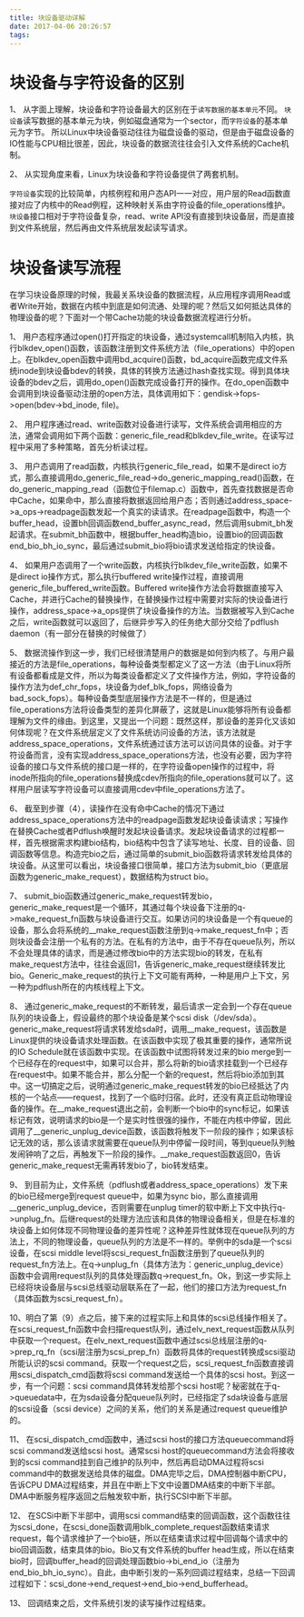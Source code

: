 ```yaml
---
title: 块设备驱动详解
date: 2017-04-06 20:26:57
tags:
---
```


# 块设备与字符设备的区别
 
1、 从字面上理解，块设备和字符设备最大的区别在于`读写数据的基本单元`不同。
`块设备`读写数据的基本单元为块，例如磁盘通常为一个sector，而`字符设备`的基本单元为字节。
所以Linux中块设备驱动往往为磁盘设备的驱动，但是由于磁盘设备的IO性能与CPU相比很差，因此，块设备的数据流往往会引入文件系统的Cache机制。
 
2、 从实现角度来看，Linux为块设备和字符设备提供了两套机制。

`字符设备`实现的比较简单，内核例程和用户态API一一对应，用户层的Read函数直接对应了内核中的Read例程，这种映射关系由字符设备的file_operations维护。
`块设备`接口相对于字符设备复杂，read、write API没有直接到块设备层，而是直接到文件系统层，然后再由文件系统层发起读写请求。

# 块设备读写流程 

在学习块设备原理的时候，我最关系块设备的数据流程，从应用程序调用Read或者Write开始，数据在内核中到底是如何流通、处理的呢？然后又如何抵达具体的物理设备的呢？下面对一个带Cache功能的块设备数据流程进行分析。
 
1、 用户态程序通过open()打开指定的块设备，通过systemcall机制陷入内核，执行blkdev_open()函数，该函数注册到文件系统方法（file_operations）中的open上。在blkdev_open函数中调用bd_acquire()函数，bd_acquire函数完成文件系统inode到块设备bdev的转换，具体的转换方法通过hash查找实现。得到具体块设备的bdev之后，调用do_open()函数完成设备打开的操作。在do_open函数中会调用到块设备驱动注册的open方法，具体调用如下：gendisk->fops->open(bdev->bd_inode, file)。

2、 用户程序通过read、write函数对设备进行读写，文件系统会调用相应的方法，通常会调用如下两个函数：generic_file_read和blkdev_file_write。在读写过程中采用了多种策略，首先分析读过程。
 
3、 用户态调用了read函数，内核执行generic_file_read，如果不是direct io方式，那么直接调用do_generic_file_read->do_generic_mapping_read()函数，在do_generic_mapping_read（函数位于filemap.c）函数中，首先查找数据是否命中Cache，如果命中，那么直接将数据返回给用户态；否则通过address_space->a_ops->readpage函数发起一个真实的读请求。在readpage函数中，构造一个buffer_head，设置bh回调函数end_buffer_async_read，然后调用submit_bh发起请求。在submit_bh函数中，根据buffer_head构造bio，设置bio的回调函数end_bio_bh_io_sync，最后通过submit_bio将bio请求发送给指定的快设备。
 
4、 如果用户态调用了一个write函数，内核执行blkdev_file_write函数，如果不是direct io操作方式，那么执行buffered write操作过程，直接调用generic_file_buffered_write函数。Buffered write操作方法会将数据直接写入Cache，并进行Cache的替换操作，在替换操作过程中需要对实际的快设备进行操作，address_space->a_ops提供了块设备操作的方法。当数据被写入到Cache之后，write函数就可以返回了，后继异步写入的任务绝大部分交给了pdflush daemon（有一部分在替换的时候做了）

5、 数据流操作到这一步，我们已经很清楚用户的数据是如何到内核了。与用户最接近的方法是file_operations，每种设备类型都定义了这一方法（由于Linux将所有设备都看成是文件，所以为每类设备都定义了文件操作方法，例如，字符设备的操作方法为def_chr_fops，块设备为def_blk_fops，网络设备为bad_sock_fops）。每种设备类型底层操作方法是不一样的，但是通过file_operations方法将设备类型的差异化屏蔽了，这就是Linux能够将所有设备都理解为文件的缘由。到这里，又提出一个问题：既然这样，那设备的差异化又该如何体现呢？在文件系统层定义了文件系统访问设备的方法，该方法就是address_space_operations，文件系统通过该方法可以访问具体的设备。对于字符设备而言，没有实现address_space_operations方法，也没有必要，因为字符设备的接口与文件系统的接口是一样的，在字符设备open操作的过程中，将inode所指向的file_operations替换成cdev所指向的file_operations就可以了。这样用户层读写字符设备可以直接调用cdev中file_operations方法了。
 
6、 截至到步骤（4），读操作在没有命中Cache的情况下通过address_space_operations方法中的readpage函数发起块设备读请求；写操作在替换Cache或者Pdflush唤醒时发起块设备请求。发起块设备请求的过程都一样，首先根据需求构建bio结构，bio结构中包含了读写地址、长度、目的设备、回调函数等信息。构造完bio之后，通过简单的submit_bio函数将请求转发给具体的块设备。从这里可以看出，块设备接口很简单，接口方法为submit_bio（更底层函数为generic_make_request），数据结构为struct bio。

7、 submit_bio函数通过generic_make_request转发bio，generic_make_request是一个循环，其通过每个块设备下注册的q->make_request_fn函数与块设备进行交互。如果访问的块设备是一个有queue的设备，那么会将系统的__make_request函数注册到q->make_request_fn中；否则块设备会注册一个私有的方法。在私有的方法中，由于不存在queue队列，所以不会处理具体的请求，而是通过修改bio中的方法实现bio的转发，在私有make_request方法中，往往会返回1，告诉generic_make_request继续转发比bio。Generic_make_request的执行上下文可能有两种，一种是用户上下文，另一种为pdflush所在的内核线程上下文。
 
8、 通过generic_make_request的不断转发，最后请求一定会到一个存在queue队列的块设备上，假设最终的那个块设备是某个scsi disk（/dev/sda）。generic_make_request将请求转发给sda时，调用__make_request，该函数是Linux提供的块设备请求处理函数。在该函数中实现了极其重要的操作，通常所说的IO Schedule就在该函数中实现。在该函数中试图将转发过来的bio merge到一个已经存在的request中，如果可以合并，那么将新的bio请求挂载到一个已经存在request中。如果不能合并，那么分配一个新的request，然后将bio添加到其中。这一切搞定之后，说明通过generic_make_request转发的bio已经抵达了内核的一个站点——request，找到了一个临时归宿。此时，还没有真正启动物理设备的操作。在__make_request退出之前，会判断一个bio中的sync标记，如果该标记有效，说明请求的bio是一个是实时性很强的操作，不能在内核中停留，因此调用了__generic_unplug_device函数，该函数将触发下一阶段的操作；如果该标记无效的话，那么该请求就需要在queue队列中停留一段时间，等到queue队列触发闹钟响了之后，再触发下一阶段的操作。__make_request函数返回0，告诉generic_make_request无需再转发bio了，bio转发结束。
 
9、 到目前为止，文件系统（pdflush或者address_space_operations）发下来的bio已经merge到request queue中，如果为sync bio，那么直接调用__generic_unplug_device，否则需要在unplug timer的软中断上下文中执行q->unplug_fn。后继request的处理方法应该和具体的物理设备相关，但是在标准的块设备上如何体现不同物理设备的差异性呢？这种差异性就体现在queue队列的方法上，不同的物理设备，queue队列的方法是不一样的。举例中的sda是一个scsi设备，在scsi middle level将scsi_request_fn函数注册到了queue队列的request_fn方法上。在q->unplug_fn（具体方法为：generic_unplug_device）函数中会调用request队列的具体处理函数q->request_fn。Ok，到这一步实际上已经将块设备层与scsi总线驱动层联系在了一起，他们的接口方法为request_fn（具体函数为scsi_request_fn）。
 
10、明白了第（9）点之后，接下来的过程实际上和具体的scsi总线操作相关了。在scsi_request_fn函数中会扫描request队列，通过elv_next_request函数从队列中获取一个request。在elv_next_request函数中通过scsi总线层注册的q->prep_rq_fn（scsi层注册为scsi_prep_fn）函数将具体的request转换成scsi驱动所能认识的scsi command。获取一个request之后，scsi_request_fn函数直接调用scsi_dispatch_cmd函数将scsi command发送给一个具体的scsi host。到这一步，有一个问题：scsi command具体转发给那个scsi host呢？秘密就在于q->queuedata中，在为sda设备分配queue队列时，已经指定了sda块设备与底层的scsi设备（scsi device）之间的关系，他们的关系是通过request queue维护的。
 
11、 在scsi_dispatch_cmd函数中，通过scsi host的接口方法queuecommand将scsi command发送给scsi host。通常scsi host的queuecommand方法会将接收到的scsi command挂到自己维护的队列中，然后再启动DMA过程将scsi command中的数据发送给具体的磁盘。DMA完毕之后，DMA控制器中断CPU，告诉CPU DMA过程结束，并且在中断上下文中设置DMA结束的中断下半部。DMA中断服务程序返回之后触发软中断，执行SCSI中断下半部。
 
12、 在SCSi中断下半部中，调用scsi command结束的回调函数，这个函数往往为scsi_done，在scsi_done函数调用blk_complete_request函数结束请求request，每个请求维护了一个bio链，所以在结束请求过程中回调每个请求中的bio回调函数，结束具体的bio。Bio又有文件系统的buffer head生成，所以在结束bio时，回调buffer_head的回调处理函数bio->bi_end_io（注册为end_bio_bh_io_sync）。自此，由中断引发的一系列回调过程结束，总结一下回调过程如下：scsi_done->end_request->end_bio->end_bufferhead。
 
13、 回调结束之后，文件系统引发的读写操作过程结束。